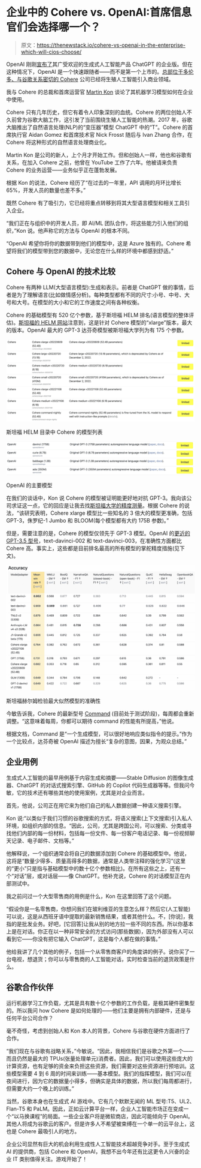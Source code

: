 # 企业中的 Cohere vs. OpenAI:首席信息官们会选择哪一个？

> 原文：<https://thenewstack.io/cohere-vs-openai-in-the-enterprise-which-will-cios-choose/>

OpenAI 刚刚[宣布了](https://www.techmeme.com/230301/p23#a230301p23)其广受欢迎的生成式人工智能产品 ChatGPT 的企业版。但在这种情况下，OpenAI 是一个快速跟随者——而不是第一个上市的。[总部位于多伦多、与谷歌关系密切的 Cohere](https://cohere.ai/) 公司已经将生殖人工智能引入商业领域。

我与 Cohere 的总裁和首席运营官 [Martin Kon](https://www.linkedin.com/in/martin-kon-95188/) 谈论了其机器学习模型如何在企业中使用。

Cohere 只有几年历史，但它有着令人印象深刻的血统。Cohere 的两位创始人不久前曾为谷歌大脑工作，这引发了当前围绕生殖人工智能的热潮。2017 年，谷歌大脑推出了自然语言处理(NLP)的“变压器”模型 ChatGPT 中的“T”。Cohere 的首席执行官 Aidan Gomez 和首席技术官 Nick Frosst 随后与 Ivan Zhang 合作，在 Cohere 将这种形式的自然语言处理商业化。

Martin Kon 是公司的新人，上个月才开始工作。但和创始人一样，他也和谷歌有关系，在加入 Cohere 之前，他曾在 YouTube 工作了六年。他被请来负责 Cohere 的业务运营——业务似乎正在蓬勃发展。

根据 Kon 的说法，Cohere 经历了“在过去的一年里，API 调用的月环比增长 65%，开发人员的数量也差不多。”

既然 Cohere 有了吸引力，它已经将重点转移到将其大型语言模型和相关工具引入企业。

“我们正在与组织中的开发人员，即 AI/ML 团队合作，将这些能力引入他们的组织，”Kon 说。他声称它的方法与 OpenAI 的根本不同。

“OpenAI 希望你将你的数据带到他们的模型中，这是 Azure 独有的。Cohere 希望将我们的模型带到您的数据中，无论您在什么样的环境中都感到舒适。”

## Cohere 与 OpenAI 的技术比较

Cohere 有两种 LLM(大型语言模型):生成和表示。前者是 ChatGPT 做的事情，后者是为了理解语言(比如做情感分析)。每种类型都有不同的尺寸:小号、中号、大号和大号。在模型的大小和它的工作速度之间有各种权衡。

Cohere 的基础模型有 520 亿个参数，基于斯坦福 HELM 排名(语言模型的整体评估)。[斯坦福的 HELM 网站](https://crfm.stanford.edu/helm/latest/?models=1)注意到，这是针对 Cohere 模型的“xlarge”版本，最大的版本。OpenAI 最大的 GPT-3 达芬奇模型被斯坦福大学列为有 175 个参数。

![Cohere models](img/029f74ae63148911e6290a370dd0da03.png)

斯坦福 HELM 目录中 Cohere 的模型列表

![OpenAI models](img/14fdb8dde69655887df839294d2659ff.png)

OpenAI 的主要模型

在我们的谈话中，Kon 说 Cohere 的模型被证明能更好地对抗 GPT-3。我向该公司求证这一点，它的回应是让我去找[斯坦福大学的精度测量](https://crfm.stanford.edu/helm/v0.2.0/?group=core_scenarios)。根据 Cohere 的说法，“该研究表明，Cohere xlarge 模型比一些知名的 3 倍大的模型更准确，包括 GPT-3，侏罗纪-1 Jumbo 和 BLOOM(每个模型都有大约 175B 参数)。”

但是，需要注意的是，Cohere 的模型仅领先于 GPT-3 模型。OpenAI 的[更近的 GPT-3.5 型号](https://platform.openai.com/docs/models/overview)，text-davinci-002 和 text-davinci-003，在准确性方面都比 Cohere 高。事实上，这些都是目前排名最高的所有模型的掌舵精度措施(见下文)。

![HELM accuracy](img/042388a1dd4aa8670778a1641154c2aa.png)

斯坦福赫尔姆检验最大似然模型的准确性

今敏告诉我，Cohere 的最新型号 [Command](https://docs.cohere.ai/docs/command-beta) (目前处于测试阶段)，每周都会重新调整。“这意味着每周，你都可以期待 command 的性能有所提高，”他说。

根据文档，Command 是“一个生成模型，可以很好地响应类似指令的提示。”作为一个比较点，达芬奇被 OpenAI 描述为擅长“复杂的意图，因果，为观众总结。”

## 企业用例

生成式人工智能的最早用例基于内容生成和摘要——Stable Diffusion 的图像生成器、ChatGPT 的对话式搜索引擎、GitHub 的 Copilot 代码生成器等等。但我问今敏，它的技术还有哪些其他的使用案例，尤其是对企业而言。

首先，他说，公司正在用它来为他们自己的私人数据创建一种语义搜索引擎。

Kon 说:“以类似于我们习惯的谷歌搜索的方式，将语义搜索(上下文搜索)引入私人环境，如组织内部的信息。“因此，公司，尤其是跨国公司，可以搜索、分类或寻找他们内部的每一份材料，包括每一份文件、每一份客户电话记录、每一份视频聊天记录、电子邮件、文档等。”

他解释说，一个组织通常会将自己的数据添加到 Cohere 的基础模型中。他说，这将是“数量少得多、质量高得多的数据，通常是人类带注释的强化学习”(这里的“更小”只是指与基础模型中的数十亿个参数相比)。在所有这些之上，还有一个“对话”层，或对话层——像 ChatGPT。他补充说，Cohere 的对话模型正在内部测试中。

我之前问过一个大型零售商的用例是什么，Kon 在这里回答了这个问题。

“假设你是一名零售商，你想问我们在玻利维亚的生意怎么样？然后它(人工智能)可以说，这是从西班牙语中提取的最新销售结果，或者其他什么。不，[你说]，我指的是批发业务。好吧，[它回答]让我从别的地方拉一些不同的东西。所以你基本上是在对话。你正在以一种非常安全的方式访问(那些数据)，因为外部没有人可以看到它——你没有把它输入 ChatGPT，这是每个人都在做的事情。”

他给我讲了几个其他的例子，包括一个从零售商客户的角度讲的例子。说你买了一台电视，想退货；你可以与零售商的人工智能对话，实时检查当前的退货政策是什么。

## 谷歌合作伙伴

运行机器学习工作负载，尤其是具有数十亿个参数的工作负载，是极其硬件密集型的。所以我问 how Cohere 是如何处理的——他们主要是拥有内部硬件，还是与任何平台公司合作？

毫不奇怪，考虑到创始人和 Kon 本人的背景，Cohere 与谷歌在硬件方面进行了合作。

“我们现在与谷歌有战略关系，”今敏说。“因此，我相信我们是谷歌之外第一个——而且仍然是最大的 TPUs(张量处理单元)消费者。因此，我们可以使用这些庞大的计算资源，也有足够的资金来负担这些资源，我们需要对这些资源进行预培训。这些模型需要 4 到 6 周的时间来训练——基本模型。我们的指挥模型，我们可以在夜间进行，因为它的数据量小得多，但确实是具体的数据，所以我们每周都进行，但需要大约一个晚上的训练。”

当然，谷歌本身也在生成式 AI 游戏中。它有几个默默无闻的 ML 型号:T5、UL2、Flan-T5 和 PaLM。因此，正如云计算平台一样，企业人工智能市场正在变成一个“以马换课程”的局面。一些企业客户将是微软商店，因此可能倾向于 OpenAI。其他人将成为谷歌云的客户。但是许多人不希望被束缚在一个单一的云平台上，这也是 Cohere 最吸引人的地方。

企业公司显然有巨大的机会利用生成性人工智能技术超越竞争对手。至于生成式 AI 的提供商，包括 Cohere 和 OpenAI，我想不出今年还有比这更令人兴奋的企业 IT 类别值得关注。游戏开始了！

<svg xmlns:xlink="http://www.w3.org/1999/xlink" viewBox="0 0 68 31" version="1.1"><title>Group</title> <desc>Created with Sketch.</desc></svg>